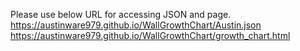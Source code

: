 Please use below URL for accessing JSON and page.  
https://austinware979.github.io/WallGrowthChart/Austin.json
https://austinware979.github.io/WallGrowthChart/growth_chart.html
